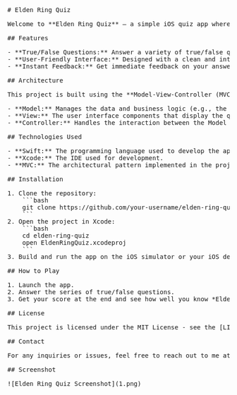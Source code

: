 <pre>
# Elden Ring Quiz

Welcome to **Elden Ring Quiz** – a simple iOS quiz app where you can test your knowledge about the popular video game *Elden Ring* through a series of true/false questions.

## Features

- **True/False Questions:** Answer a variety of true/false questions about *Elden Ring*.
- **User-Friendly Interface:** Designed with a clean and intuitive interface for an enjoyable quiz experience.
- **Instant Feedback:** Get immediate feedback on your answers as you progress through the quiz.

## Architecture

This project is built using the **Model-View-Controller (MVC)** architectural pattern, ensuring a clear separation of concerns and ease of maintenance.

- **Model:** Manages the data and business logic (e.g., the `Question` model representing each quiz question).
- **View:** The user interface components that display the questions and receive user input.
- **Controller:** Handles the interaction between the Model and View, updating the UI based on the user's input and the data from the Model.

## Technologies Used

- **Swift:** The programming language used to develop the app.
- **Xcode:** The IDE used for development.
- **MVC:** The architectural pattern implemented in the project.

## Installation

1. Clone the repository:
    ```bash
    git clone https://github.com/your-username/elden-ring-quiz.git
    ```
2. Open the project in Xcode:
    ```bash
    cd elden-ring-quiz
    open EldenRingQuiz.xcodeproj
    ```
3. Build and run the app on the iOS simulator or your iOS device.

## How to Play

1. Launch the app.
2. Answer the series of true/false questions.
3. Get your score at the end and see how well you know *Elden Ring*!

## License

This project is licensed under the MIT License - see the [LICENSE](LICENSE) file for details.

## Contact

For any inquiries or issues, feel free to reach out to me at [your-email@example.com].

## Screenshot

![Elden Ring Quiz Screenshot](1.png)

</pre>

